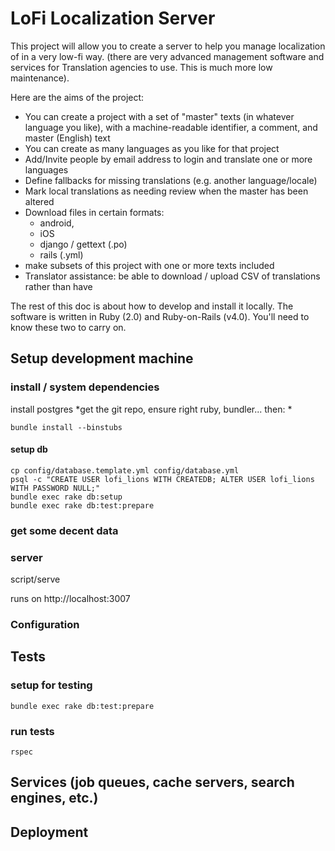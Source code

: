 # LoFi  Localization Server 

This project will allow you to create a server to help you manage localization of in a very low-fi way. (there are very advanced management software and services for Translation agencies to use. This is much more low maintenance).

Here are the aims of the project:

* You can create a project with a set of "master" texts (in whatever language you like), with a machine-readable identifier, a comment, and master (English) text 
* You can create as many languages as you like for that project
* Add/Invite people by email address to login and translate one or more languages
* Define fallbacks for missing translations (e.g. another language/locale)
* Mark local translations as needing review when the master has been altered
* Download files in certain formats:
    * android, 
    * iOS 
    * django / gettext (.po)
    * rails (.yml)
* make subsets of this project with one or more texts included
* Translator assistance: be able to download / upload CSV of translations rather than have


The rest of this doc is about how to develop and install it locally. The software is written in Ruby (2.0) and Ruby-on-Rails (v4.0). You'll need to know these two to carry on. 

## Setup development machine

### install / system dependencies
install postgres
*get the git repo, ensure right ruby, bundler... then: *

```
bundle install --binstubs

```

#### setup db
```
cp config/database.template.yml config/database.yml
psql -c "CREATE USER lofi_lions WITH CREATEDB; ALTER USER lofi_lions WITH PASSWORD NULL;"
bundle exec rake db:setup
bundle exec rake db:test:prepare
```

### get some decent data

### server

script/serve

runs on http://localhost:3007

### Configuration


## Tests

### setup for testing
```
bundle exec rake db:test:prepare
```
### run tests
```
rspec
```

## Services (job queues, cache servers, search engines, etc.)

## Deployment

